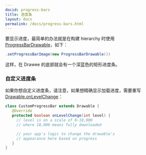 ```yaml
---
docid: progress-bars
title: 进度条
layout: docs
permalink: /docs/progress-bars.html
---
```


要显示进度，最简单的办法就是在构建 hierarchy 时使用 [ProgressBarDrawable](../javadoc/reference/com/facebook/drawee/drawable/ProgressBarDrawable.html)，如下：

```java
.setProgressBarImage(new ProgressBarDrawable())
```

这样，在 Drawee 的底部就会有一个深蓝色的矩形进度条。

### 自定义进度条


如果你想自定义进度条，请注意，如果想精确显示加载进度，需要重写  [Drawable.onLevelChange](http://developer.android.com/reference/android/graphics/drawable/Drawable.html#onLevelChange\(int\))：

```java
class CustomProgressBar extends Drawable {
   @Override
   protected boolean onLevelChange(int level) {
     // level is on a scale of 0-10,000
     // where 10,000 means fully downloaded

     // your app's logic to change the drawable's
     // appearance here based on progress
   }
}
```
